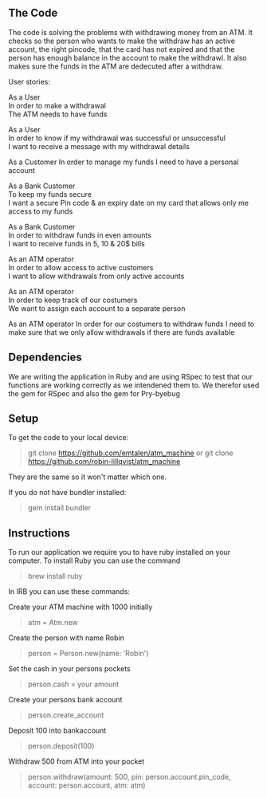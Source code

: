 ## The Code

The code is solving the problems with withdrawing money from an ATM. It checks so the person who wants to make the withdraw has an active account, the right pincode, that the card has not expired and that the person has enough balance in the account to make the withdrawl.
It also makes sure the funds in the ATM are dedecuted after a withdraw. 

User stories:

As a User       
In order to make a withdrawal      
The ATM needs to have funds

As a User               
In order to know if my withdrawal was successful or unsuccessful               
I want to receive a message with my withdrawal details

As a Customer
In order to manage my funds
I need to have a personal account

As a Bank Customer              
To keep my funds secure             
I want a secure Pin code & an expiry date on my card that allows only me access to my funds

As a Bank Customer    
In order to withdraw funds in even amounts  
I want to receive funds in 5, 10 & 20$ bills

As an ATM operator             
In order to allow access to active customers             
I want to allow withdrawals from only active accounts

As an ATM operator      
In order to keep track of our costumers     
We want to assign each account to a separate person

As an ATM operator
In order for our costumers to withdraw funds
I need to make sure that we only allow withdrawals if there are funds available

## Dependencies 

We are writing the application in Ruby and are using RSpec to test that our functions are working correctly as we intendened them to. 
We therefor used the gem for RSpec and also the gem for Pry-byebug

## Setup

To get the code to your local device:
> git clone https://github.com/emtalen/atm_machine
or
> git clone https://github.com/robin-lillqvist/atm_machine

They are the same so it won't matter which one.

If you do not have bundler installed:
> gem install bundler 

## Instructions

To run our application we require you to have ruby installed on your computer.
To install Ruby you can use the command 
> brew install ruby

In IRB you can use these commands: 

Create your ATM machine with 1000 initially
> atm = Atm.new

Create the person with name Robin
> person = Person.new(name: 'Robin')

Set the cash in your persons pockets
> person.cash = your amount

Create your persons bank account
> person.create_account

Deposit 100 into bankaccount
> person.deposit(100)

Withdraw 500 from ATM into your pocket
> person.withdraw(amount: 500, pin: person.account.pin_code, account: person.account, atm: atm)